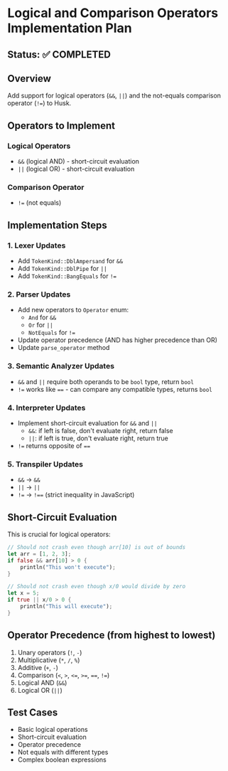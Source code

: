 # Logical and Comparison Operators Implementation Plan

## Status: ✅ COMPLETED

## Overview
Add support for logical operators (`&&`, `||`) and the not-equals comparison operator (`!=`) to Husk.

## Operators to Implement

### Logical Operators
- `&&` (logical AND) - short-circuit evaluation
- `||` (logical OR) - short-circuit evaluation

### Comparison Operator
- `!=` (not equals)

## Implementation Steps

### 1. Lexer Updates
- Add `TokenKind::DblAmpersand` for `&&`
- Add `TokenKind::DblPipe` for `||`
- Add `TokenKind::BangEquals` for `!=`

### 2. Parser Updates
- Add new operators to `Operator` enum:
  - `And` for `&&`
  - `Or` for `||`
  - `NotEquals` for `!=`
- Update operator precedence (AND has higher precedence than OR)
- Update `parse_operator` method

### 3. Semantic Analyzer Updates
- `&&` and `||` require both operands to be `bool` type, return `bool`
- `!=` works like `==` - can compare any compatible types, returns `bool`

### 4. Interpreter Updates
- Implement short-circuit evaluation for `&&` and `||`
  - `&&`: if left is false, don't evaluate right, return false
  - `||`: if left is true, don't evaluate right, return true
- `!=` returns opposite of `==`

### 5. Transpiler Updates
- `&&` → `&&`
- `||` → `||`
- `!=` → `!==` (strict inequality in JavaScript)

## Short-Circuit Evaluation
This is crucial for logical operators:
```rust
// Should not crash even though arr[10] is out of bounds
let arr = [1, 2, 3];
if false && arr[10] > 0 {
    println("This won't execute");
}

// Should not crash even though x/0 would divide by zero
let x = 5;
if true || x/0 > 0 {
    println("This will execute");
}
```

## Operator Precedence (from highest to lowest)
1. Unary operators (`!`, `-`)
2. Multiplicative (`*`, `/`, `%`)
3. Additive (`+`, `-`)
4. Comparison (`<`, `>`, `<=`, `>=`, `==`, `!=`)
5. Logical AND (`&&`)
6. Logical OR (`||`)

## Test Cases
- Basic logical operations
- Short-circuit evaluation
- Operator precedence
- Not equals with different types
- Complex boolean expressions